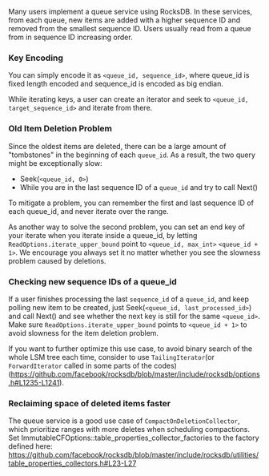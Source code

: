 Many users implement a queue service using RocksDB. In these services, from each queue, new items are added with a higher sequence ID and removed from the smallest sequence ID. Users usually read from a queue from in sequence ID increasing order.

### Key Encoding
You can simply encode it as `<queue_id, sequence_id>`, where queue_id is fixed length encoded and sequence_id is encoded as big endian.

While iterating keys, a user can create an iterator and seek to `<queue_id, target_sequence_id>` and iterate from there. 

### Old Item Deletion Problem
Since the oldest items are deleted, there can be a large amount of "tombstones" in the beginning of each `queue_id`. As a result, the two query might be exceptionally slow:
* Seek(`<queue_id, 0>`)
* While you are in the last sequence ID of a `queue_id` and try to call Next()

To mitigate a problem, you can remember the first and last sequence ID of each queue_id, and never iterate over the range.

As another way to solve the second problem, you can set an end key of your iterate when you iterate inside a queue_id, by letting `ReadOptions.iterate_upper_bound` point to `<queue_id, max_int>` `<queue_id + 1>`. We encourage you always set it no matter whether you see the slowness problem caused by deletions.

### Checking new sequence IDs of a queue_id
If a user finishes processing the last `sequence_id` of a `queue_id`, and keep polling new item to be created, just Seek(`<queue_id, last_processed_id>`) and call Next() and see whether the next key is still for the same `<queue_id>`. Make sure `ReadOptions.iterate_upper_bound` points to `<queue_id + 1>` to avoid slowness for the item deletion problem.

If you want to further optimize this use case, to avoid binary search of the whole LSM tree each time, consider to use `TailingIterator`(or `ForwardIterator` called in some parts of the codes) (https://github.com/facebook/rocksdb/blob/master/include/rocksdb/options.h#L1235-L1241).

### Reclaiming space of deleted items faster
The queue service is a good use case of `CompactOnDeletionCollector`, which prioritize ranges with more deletes when scheduling compactions. Set ImmutableCFOptions::table_properties_collector_factories to the factory defined here: https://github.com/facebook/rocksdb/blob/master/include/rocksdb/utilities/table_properties_collectors.h#L23-L27 